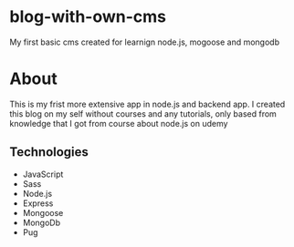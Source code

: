 # blog-with-own-cms
My first basic cms created for learnign node.js, mogoose and mongodb

# About 
<p>This is my frist more extensive app in node.js and backend app. I created this blog on my self without courses and any tutorials, only based from knowledge that I got from course about node.js on udemy</p>

<h2>Technologies</h2>
<ul>
  <li>JavaScript</li>
  <li>Sass</li>
  <li>Node.js</li>
  <li>Express</li>
  <li>Mongoose</li>
  <li>MongoDb</li>
  <li>Pug</li>
</ul>
